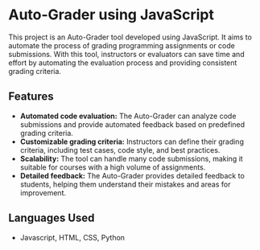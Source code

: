 # Auto-Grader using JavaScript
This project is an Auto-Grader tool developed using JavaScript. It aims to automate the process of grading programming assignments or code submissions. With this tool, instructors or evaluators can save time and effort by automating the evaluation process and providing consistent grading criteria.

## Features
-   **Automated code evaluation:** The Auto-Grader can analyze code submissions and provide automated feedback based on predefined grading criteria.
-   **Customizable grading criteria:** Instructors can define their grading criteria, including test cases, code style, and best practices.
-   **Scalability:** The tool can handle many code submissions, making it suitable for courses with a high volume of assignments.
-   **Detailed feedback:** The Auto-Grader provides detailed feedback to students, helping them understand their mistakes and areas for improvement.

## Languages Used
- Javascript, HTML, CSS, Python
